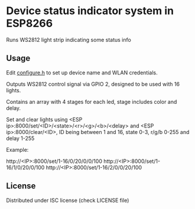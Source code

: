 # Device status indicator system in ESP8266

Runs WS2812 light strip indicating some status info

## Usage

Edit [configure.h](./user/configure.h) to set up device name and WLAN credentials.

Outputs WS2812 control signal via GPIO 2, designed to be used with 16 lights.

Contains an array with 4 stages for each led, stage includes color and delay.

Set and clear lights using \<ESP ip\>:8000/set/\<ID\>/\<state\>/\<r\>/\<g\>/\<b\>/\<delay\> and \<ESP ip\>:8000/clear/\<ID\>, ID being between 1 and 16, state 0-3, r/g/b 0-255 and delay 1-255

Example:

http://\<IP\>:8000/set/1-16/0/20/0/0/100
http://\<IP\>:8000/set/1-16/1/0/20/0/100
http://\<IP\>:8000/set/1-16/2/0/0/20/100



## License

Distributed under ISC license (check LICENSE file)
